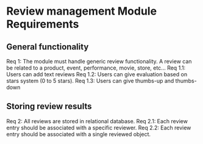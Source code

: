 # Review management Module Requirements

## General functionality

Req 1: The module must handle generic review functionality. A review can be related to a product, event, performance, movie, store, etc...
Req 1.1: Users can add text reviews
Req 1.2: Users can give evaluation based on stars system (0 to 5 stars).
Req 1.3: Users can give thumbs-up and thumbs-down

## Storing review results

Req 2: All reviews are stored in relational database.
Req 2.1: Each review entry should be associated with a specific reviewer.
Req 2.2: Each review entry should be associated with a single reviewed object.
